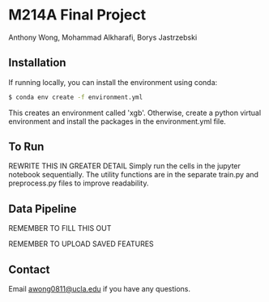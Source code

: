 # M214A Final Project
Anthony Wong, Mohammad Alkharafi, Borys Jastrzebski

## Installation
If running locally, you can install the environment using conda:
```bash
$ conda env create -f environment.yml
```
This creates an environment called 'xgb'.
Otherwise, create a python virtual environment and install the packages in the environment.yml file.

## To Run
REWRITE THIS IN GREATER DETAIL
Simply run the cells in the jupyter notebook sequentially. The utility functions are in the separate train.py and preprocess.py files to improve readability.

## Data Pipeline
REMEMBER TO FILL THIS OUT

REMEMBER TO UPLOAD SAVED FEATURES

## Contact
Email awong0811@ucla.edu if you have any questions.
